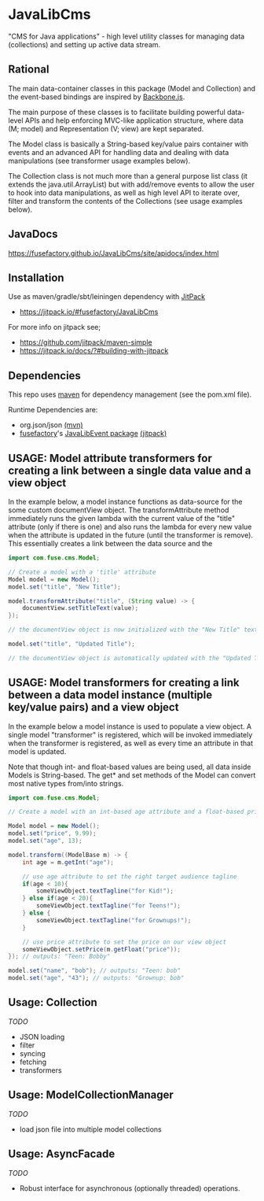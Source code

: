 # JavaLibCms
"CMS for Java applications" - high level utility classes for managing data (collections) and setting up active data stream.

## Rational

The main data-container classes in this package (Model and Collection) and the event-based bindings are inspired by [Backbone.js](http://backbonejs.org/).

The main purpose of these classes is to facilitate building powerful data-level APIs
and help enforcing MVC-like application structure, where data (M; model) and Representation (V; view) are kept separated.

The Model class is basically a String-based key/value pairs container with events and an advanced API for handling data and dealing with data manipulations (see transformer usage examples below).

The Collection class is not much more than a general purpose list class (it extends the java.util.ArrayList) but with add/remove events to allow the user to hook into data manipulations, as well as high level API to iterate over, filter and transform the contents of the Collections (see usage examples below).

## JavaDocs
https://fusefactory.github.io/JavaLibCms/site/apidocs/index.html

## Installation
Use as maven/gradle/sbt/leiningen dependency with [JitPack](https://github.com/jitpack/maven-modular)
* https://jitpack.io/#fusefactory/JavaLibCms

For more info on jitpack see;
* https://github.com/jitpack/maven-simple
* https://jitpack.io/docs/?#building-with-jitpack

## Dependencies
This repo uses [maven](https://maven.apache.org/guides/getting-started/maven-in-five-minutes.html) for dependency management (see the pom.xml file).

Runtime Dependencies are:
* org.json/json [(mvn)](https://mvnrepository.com/artifact/org.json/json)
* [fusefactory](http://fuseinteractive.it/)'s [JavaLibEvent package](https://github.com/fusefactory/JavaLibEvent) [(jitpack)](https://jitpack.io/#fusefactory/JavaLibEvent)



## USAGE: Model attribute transformers for creating a link between a single data value and a view object

In the example below, a model instance functions as data-source for the some custom documentView object. The transformAttribute method immediately runs the given lambda with the current value of the "title" attribute (only if there is one) and also runs the lambda for every new value when the attribute is updated in the future (until the transformer is remove). This essentially creates a link between the data source and the


```java
import com.fuse.cms.Model;

// Create a model with a 'title' attribute
Model model = new Model();
model.set("title", "New Title");

model.transformAttribute("title", (String value) -> {
    documentView.setTitleText(value);
});

// the documentView object is now initialized with the "New Title" text

model.set("title", "Updated Title");

// the documentView object is automatically updated with the "Updated Title" text
```

## USAGE: Model transformers for creating a link between a data model instance (multiple key/value pairs) and a view object

In the example below a model instance is used to populate a view object. A single model "transformer" is registered, which will be invoked immediately when the transformer is registered, as well as every time an attribute in that model is updated.

Note that though int- and float-based values are being used, all data inside Models is String-based. The get* and set methods of the Model can convert most native types from/into strings.

```java
import com.fuse.cms.Model;

// Create a model with an int-based age attribute and a float-based price attribute

Model model = new Model();
model.set("price", 9.99);
model.set("age", 13);

model.transform((ModelBase m) -> {
    int age = m.getInt("age");

    // use age attribute to set the right target audience tagline
    if(age < 10){
        someViewObject.textTagline("for Kid!");
    } else if(age < 20){
        someViewObject.textTagline("for Teens!");
    } else {
        someViewObject.textTagline("for Grownups!");
    }

    // use price attribute to set the price on our view object
    someViewObject.setPrice(m.getFloat("price"));
}); // outputs: "Teen: Bobby"

model.set("name", "bob"); // outputs: "Teen: bob"
model.set("age", "43"); // outputs: "Grownup: bob"
```


## Usage: Collection
_TODO_
* JSON loading
* filter
* syncing
* fetching
* transformers


## Usage: ModelCollectionManager
_TODO_
* load json file into multiple model collections

## Usage: AsyncFacade
_TODO_
* Robust interface for asynchronous (optionally threaded) operations.
